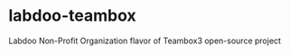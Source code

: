 labdoo-teambox
==============

Labdoo Non-Profit Organization flavor of Teambox3 open-source project
